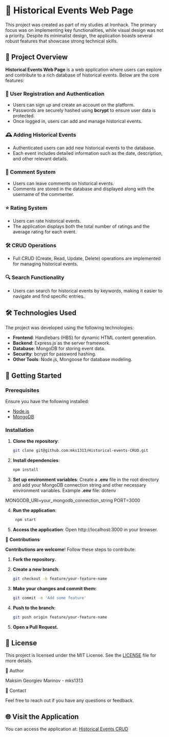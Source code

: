 # 📜 Historical Events Web Page

This project was created as part of my studies at Ironhack. The primary focus was on implementing key functionalities, while visual design was not a priority. Despite its minimalist design, the application boasts several robust features that showcase strong technical skills.

## 🌟 Project Overview

**Historical Events Web Page** is a web application where users can explore and contribute to a rich database of historical events. Below are the core features:

### 🔐 User Registration and Authentication

- Users can sign up and create an account on the platform.
- Passwords are securely hashed using **bcrypt** to ensure user data is protected.
- Once logged in, users can add and manage historical events.

### 🕰️ Adding Historical Events

- Authenticated users can add new historical events to the database.
- Each event includes detailed information such as the date, description, and other relevant details.

### 💬 Comment System

- Users can leave comments on historical events.
- Comments are stored in the database and displayed along with the username of the commenter.

### ⭐ Rating System

- Users can rate historical events.
- The application displays both the total number of ratings and the average rating for each event.

### 🛠️ CRUD Operations

- Full CRUD (Create, Read, Update, Delete) operations are implemented for managing historical events.

### 🔍 Search Functionality

- Users can search for historical events by keywords, making it easier to navigate and find specific entries.

## 🛠️ Technologies Used

The project was developed using the following technologies:

- **Frontend**: Handlebars (HBS) for dynamic HTML content generation.
- **Backend**: Express.js as the server framework.
- **Database**: MongoDB for storing event data.
- **Security**: bcrypt for password hashing.
- **Other Tools**: Node.js, Mongoose for database modeling.

## 🚀 Getting Started

### Prerequisites

Ensure you have the following installed:

- [Node.js](https://nodejs.org/)
- [MongoDB](https://www.mongodb.com/)

### Installation

1. **Clone the repository**:
   ```bash
   git clone git@github.com:mks1313/Historical-events-CRUD.git

2. **Install dependencies**:

    ```bash
    npm install

3. **Set up environment variables**: Create a **.env** file in the root directory and add your MongoDB connection string and other necessary environment variables. Example **.env** file:
dotenv

MONGODB_URI=your_mongodb_connection_string
PORT=3000

4. **Run the application**:

   ```bash
    npm start

 5. **Access the application**: Open http://localhost:3000 in your browser.

🤝 **Contributions**

**Contributions are welcome**! Follow these steps to contribute:

 1. **Fork the repository.**
2. **Create a new branch**:

    ```bash
    git checkout -b feature/your-feature-name

3. **Make your changes and commit them:**

   ```bash
   git commit -m 'Add some feature'

4. **Push to the branch:**

    ```bash
    git push origin feature/your-feature-name

5. **Open a Pull Request.**

## 📝 License

This project is licensed under the MIT License. See the [LICENSE](LICENSE) file for more details.


👤 Author

Maksim Georgiev Marinov - mks1313

📧 Contact

Feel free to reach out if you have any questions or feedback.

## 🌐 Visit the Application

You can access the application at: [Historical Events CRUD](https://historical-events-crud-git-main-maksims-projects-22a788de.vercel.app/)

